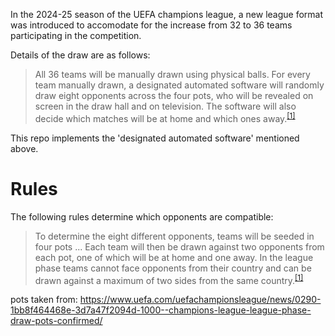 
In the 2024-25 season of the UEFA champions league, a new league format was introduced to accomodate for the increase from 32 to 36 teams participating in the competition.

Details of the draw are as follows:

> All 36 teams will be manually drawn using physical balls. For every team manually drawn, a designated automated software will randomly draw eight opponents across the four pots, who will be revealed on screen in the draw hall and on television. The software will also decide which matches will be at home and which ones away.<sup>[[1]](https://www.uefa.com/news-media/news/028f-1b7f80216368-4c26e95cc15b-1000/)</sup>

This repo implements the 'designated automated software' mentioned above. 

# Rules
The following rules determine which opponents are compatible:

>To determine the eight different opponents, teams will be seeded in four pots ... Each team will then be drawn against two opponents from each pot, one of which will be at home and one away.
>In the league phase teams cannot face opponents from their country and can be drawn against a maximum of two sides from the same country.<sup>[[1]](https://www.uefa.com/news-media/news/028f-1b7f80216368-4c26e95cc15b-1000/)</sup>

pots taken from: https://www.uefa.com/uefachampionsleague/news/0290-1bb8f464468e-3d7a47f2094d-1000--champions-league-league-phase-draw-pots-confirmed/
